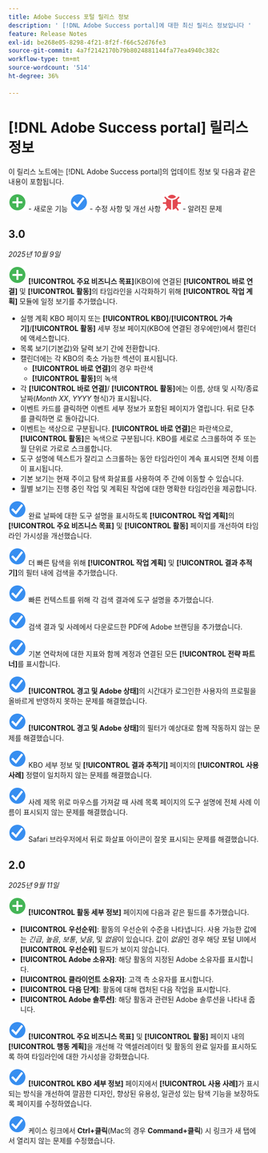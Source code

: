 ```yaml
---
title: Adobe Success 포털 릴리스 정보
description: ' [!DNL Adobe Success portal]에 대한 최신 릴리스 정보입니다 '
feature: Release Notes
exl-id: be268e05-8298-4f21-8f2f-f66c52d76fe3
source-git-commit: 4a7f2142170b79b8024881144fa77ea4940c382c
workflow-type: tm+mt
source-wordcount: '514'
ht-degree: 36%

---
```


# [!DNL Adobe Success portal] 릴리스 정보

이 릴리스 노트에는 [!DNL Adobe Success portal]의 업데이트 정보 및 다음과 같은 내용이 포함됩니다.

![신규](../adobe-success-portal/assets/new.svg) - 새로운 기능
![수정 사항](../adobe-success-portal/assets/fix.svg) - 수정 사항 및 개선 사항
![버그](../adobe-success-portal/assets/bug.svg) - 알려진 문제

## 3.0

_2025년 10월 9일_

![새로 만들기](../adobe-success-portal/assets/new.svg) **[!UICONTROL 주요 비즈니스 목표]**(KBO)에 연결된 **[!UICONTROL 바로 연결]** 및 **[!UICONTROL 활동]**&#x200B;의 타임라인을 시각화하기 위해 **[!UICONTROL 작업 계획]** 모듈에 일정 보기를 추가했습니다.
* 실행 계획 KBO 페이지 또는 **[!UICONTROL KBO]**/**[!UICONTROL 가속기]**/**[!UICONTROL 활동]** 세부 정보 페이지(KBO에 연결된 경우에만)에서 캘린더에 액세스합니다.
* 목록 보기(기본값)와 달력 보기 간에 전환합니다.
* 캘린더에는 각 KBO의 축소 가능한 섹션이 표시됩니다.
   * **[!UICONTROL 바로 연결]**&#x200B;의 경우 파란색
   * **[!UICONTROL 활동]**&#x200B;의 녹색
* 각 **[!UICONTROL 바로 연결]**/ **[!UICONTROL 활동]**&#x200B;에는 이름, 상태 및 시작/종료 날짜(*Month XX*, *YYYY* 형식)가 표시됩니다.
* 이벤트 카드를 클릭하면 이벤트 세부 정보가 포함된 페이지가 열립니다. 뒤로 단추를 클릭하면 로 돌아갑니다.
* 이벤트는 색상으로 구분됩니다. **[!UICONTROL 바로 연결]**&#x200B;은 파란색으로, **[!UICONTROL 활동]**&#x200B;은 녹색으로 구분됩니다. KBO를 세로로 스크롤하여 주 또는 월 단위로 가로로 스크롤합니다.
* 도구 설명에 텍스트가 잘리고 스크롤하는 동안 타임라인이 계속 표시되면 전체 이름이 표시됩니다.
* 기본 보기는 현재 주이고 탐색 화살표를 사용하여 주 간에 이동할 수 있습니다.
* 월별 보기는 진행 중인 작업 및 계획된 작업에 대한 명확한 타임라인을 제공합니다.

![수정](../adobe-success-portal/assets/fix.svg) 완료 날짜에 대한 도구 설명을 표시하도록 **[!UICONTROL 작업 계획]**&#x200B;의 **[!UICONTROL 주요 비즈니스 목표]** 및 **[!UICONTROL 활동]** 페이지를 개선하여 타임라인 가시성을 개선했습니다.

![수정](../adobe-success-portal/assets/fix.svg) 더 빠른 탐색을 위해 **[!UICONTROL 작업 계획]** 및 **[!UICONTROL 결과 추적기]**&#x200B;의 필터 내에 검색을 추가했습니다.


![수정](../adobe-success-portal/assets/fix.svg) 빠른 컨텍스트를 위해 각 검색 결과에 도구 설명을 추가했습니다.

![수정](../adobe-success-portal/assets/fix.svg) 검색 결과 및 사례에서 다운로드한 PDF에 Adobe 브랜딩을 추가했습니다.

![수정](../adobe-success-portal/assets/fix.svg) 기본 연락처에 대한 지표와 함께 계정과 연결된 모든 **[!UICONTROL 전략 파트너]**&#x200B;를 표시합니다.

![수정](../adobe-success-portal/assets/fix.svg) **[!UICONTROL 경고 및 Adobe 상태]**&#x200B;의 시간대가 로그인한 사용자의 프로필을 올바르게 반영하지 못하는 문제를 해결했습니다.

![수정](../adobe-success-portal/assets/fix.svg) **[!UICONTROL 경고 및 Adobe 상태]**&#x200B;의 필터가 예상대로 함께 작동하지 않는 문제를 해결했습니다.

![수정](../adobe-success-portal/assets/fix.svg) KBO 세부 정보 및 **[!UICONTROL 결과 추적기]** 페이지의 **[!UICONTROL 사용 사례]** 정렬이 일치하지 않는 문제를 해결했습니다.

![수정](../adobe-success-portal/assets/fix.svg) 사례 제목 위로 마우스를 가져갈 때 사례 목록 페이지의 도구 설명에 전체 사례 이름이 표시되지 않는 문제를 해결했습니다.

![수정](../adobe-success-portal/assets/fix.svg) Safari 브라우저에서 뒤로 화살표 아이콘이 잘못 표시되는 문제를 해결했습니다.

## 2.0

_2025년 9월 11일_

![신규](../adobe-success-portal/assets/new.svg) **[!UICONTROL 활동 세부 정보]** 페이지에 다음과 같은 필드를 추가했습니다.

* **[!UICONTROL 우선순위]**: 활동의 우선순위 수준을 나타냅니다. 사용 가능한 값에는 *긴급*, *높음*, *보통*, *낮음*, 및 *없음*&#x200B;이 있습니다. 값이 *없음*&#x200B;인 경우 해당 포털 UI에서 **[!UICONTROL 우선순위]** 필드가 보이지 않습니다.
* **[!UICONTROL Adobe 소유자]**: 해당 활동의 지정된 Adobe 소유자를 표시합니다.
* **[!UICONTROL 클라이언트 소유자]**: 고객 측 소유자를 표시합니다.
* **[!UICONTROL 다음 단계]**: 활동에 대해 캡처된 다음 작업을 표시합니다.
* **[!UICONTROL Adobe 솔루션]**: 해당 활동과 관련된 Adobe 솔루션을 나타내 줍니다.

![수정 사항](../adobe-success-portal/assets/fix.svg) **[!UICONTROL 주요 비즈니스 목표]** 및 **[!UICONTROL 활동]** 페이지 내의 **[!UICONTROL 행동 계획]**&#x200B;을 개선해 각 액셀러레이터 및 활동의 완료 일자를 표시하도록 하여 타임라인에 대한 가시성을 강화했습니다.

![수정 사항](../adobe-success-portal/assets/fix.svg) **[!UICONTROL KBO 세부 정보]** 페이지에서 **[!UICONTROL 사용 사례]**&#x200B;가 표시되는 방식을 개선하여 깔끔한 디자인, 향상된 유용성, 일관성 있는 탐색 기능을 보장하도록 페이지를 수정하였습니다.

![수정 사항](../adobe-success-portal/assets/fix.svg) 케이스 링크에서 **Ctrl+클릭**(Mac의 경우 **Command+클릭**) 시 링크가 새 탭에서 열리지 않는 문제를 수정했습니다.
